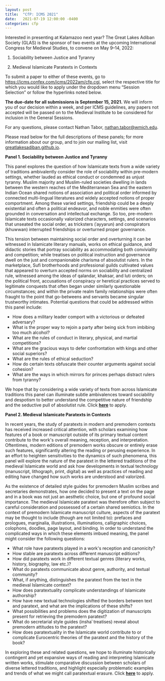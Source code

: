 ```yaml
---
layout: post
title:  "CfP: ICMS 2021"
date:   2021-07-19 12:00:00 -0400
categories: cfp
---
```


Interested in presenting at Kalamazoo next year? The Great Lakes Adiban Society (GLAS) is the sponsor of two events at the upcoming International Congress for Medieval Studies, to convene on May 9–14, 2022:

1. Sociability between Justice and Tyranny

2. Medieval Islamicate Paratexts in Contexts

To submit a paper to either of these events, go to <https://icms.confex.com/icms/2022am/cfp.cgi>, select the respective title for which you would like to apply under the dropdown menu “Session Selection” or follow the hyperlinks noted below. 

**The due-date for all submissions is September 15, 2021.** We will inform you of our decision within a week, and per ICMS guidelines, any papers not accepted will be passed on to the Medieval Institute to be considered for inclusion in the General Sessions. 

For any questions, please contact Nathan Tabor, [nathan.tabor@wmich.edu](mailto:nathan.tabor@wmich.edu). 

Please read below for the full descriptions of these panels; for more information about our group, and to join our mailing list, visit [greatlakesadiban.github.io](https://greatlakesadiban.github.io).



**Panel 1. Sociability between Justice and Tyranny**

This panel explores the question of how Islamicate texts from a wide variety of traditions ambivalently consider the role of sociability within pre-modern settings, whether lauded as ethical conduct or condemned as unjust tyranny.  Muslim majority and Muslim-ruled societies dwelling in lands between the western reaches of the Mediterranean Sea and the eastern Indian Ocean shared notions of association and political order informed by connected multi-lingual literatures and widely accepted notions of proper comportment.  Among these varied settings, friendship could be a deeply existential and often a political endeavor, and noble enmities were often grounded in conversation and intellectual exchange.  So too, pre-modern Islamicate texts occasionally valorized characters, settings, and scenarios that unseated the social order, as tricksters (ʿayyarun) and conspirators (khuwwan) interrupted friendships or overturned proper governance.  

This tension between maintaining social order and overturning it can be witnessed in Islamicate literary manuals, works on ethical guidance, and didactic stories that portray sociability as accommodating both conviviality and competition; while treatises on political instruction and governance dwell on the just and companionable charisma of absolutist rulers.  In the marketplace, Sufi brotherhoods and professional guilds cultivated values that appeared to overturn accepted norms on sociability and centralized rule, witnessed among the ideas of qalandar, khaksar, and luti orders; on the political front, accusations of conspiracy or heretical practices served to legitimate conquests that often began under similarly questionable circumstances; and within the private realm family relationships were often fraught to the point that go-betweens and servants became singular trustworthy intimates.  Potential questions that could be addressed within this panel include:

- How does a military leader comport with a victorious or defeated adversary?
- What is the proper way to rejoin a party after being sick from imbibing too much alcohol?
- What are the rules of conduct in literary, physical, and martial competitions?
- What are the gracious ways to defer confrontation with kings and other social superiors?
- What are the rules of ethical seduction?
- How do certain texts obfuscate their counter arguments against social cohesion?
- What are the ways in which mirrors for princes perhaps distract rulers from tyranny?

We hope that by considering a wide variety of texts from across Islamicate traditions this panel can illuminate subtle ambivalences toward sociability and despotism to better understand the competitive nature of friendship and the seductive pull of absolutist rule. Click [**here**](https://icms.confex.com/icms/2022am/paper/papers/index.cgi?sessionid=2905&stepsonly=1&username=3892&password=141508) to apply. 



**Panel 2. Medieval Islamicate Paratexts in Contexts**

In recent years, the study of paratexts in modern and premodern contexts has received increased critical attention, with scholars examining how features of a book or manuscript outside of its primary textual content contribute to the work's overall meaning, reception, and interpretation.  Oftentimes, modern editions of premodern works obscure or entirely erase such features, significantly altering the reading or perusing experience.  In an effort to heighten sensitivities to the dynamics of such phenomena, this panel will explore the nature of the paratext in the lettered traditions of the medieval Islamicate world and ask how developments in textual technology (manuscript, lithograph, print, digital) as well as practices of reading and editing have changed how such works are understood and valorized.
 
As the existence of detailed style guides for premodern Muslim scribes and secretaries demonstrates, how one decided to present a text on the page and in a book was not just an aesthetic choice, but one of profound social importance.  The medieval Islamicate paratext was therefore often subject to careful consideration and possessed of a certain shared semiotics.  In the context of premodern Islamicate manuscript culture, aspects of the paratext may be thought to include (though are not limited to): prefaces and prologues, marginalia, illustrations, illuminations, calligraphic choices, colophons, doodles, page layout, and binding.  In order to understand the complicated ways in which these elements imbued meaning, the panel might consider the following questions:
 
- What role have paratexts played in a work's reception and canonicity?
- How stable are paratexts across different manuscript editions?
- How did paratexts work in different textual genres (literary works, history, biography, law etc.)?
- What do paratexts communicate about genre, authority, and textual community?
- What, if anything, distinguishes the paratext from the text in the medieval Islamicate context?
- How does paratextuality complicate understandings of Islamicate authorship?
- How have new textual technologies shifted the borders between text and paratext, and what are the implications of these shifts?
- What possibilities and problems does the digitization of manuscripts present for retrieving the premodern paratext?
- What do secretarial style guides (inshaʾ treatises) reveal about premodern attitudes to the paratext?
- How does paratextuality in the Islamicate world contribute to or complicate Eurocentric theories of the paratext and the history of the book?

In exploring these and related questions, we hope to illuminate historically contingent and yet expansive ways of reading and interpreting Islamicate written works, stimulate comparative discussion between scholars of diverse lettered traditions, and highlight especially problematic examples and trends of what we might call paratextual erasure. Click [**here**](https://icms.confex.com/icms/2022am/paper/papers/index.cgi?sessionid=2934&stepsonly=1&username=3891&password=835409) to apply.
